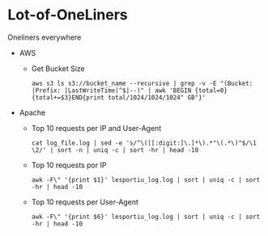 # Lot-of-OneLiners
Oneliners everywhere


+ AWS
  - Get Bucket Size
  
    ```aws s3 ls s3://bucket_name --recursive | grep -v -E "(Bucket: |Prefix: |LastWriteTime|^$|--)" | awk 'BEGIN {total=0}{total+=$3}END{print total/1024/1024/1024" GB"}'```
+ Apache
  - Top 10 requests per IP and User-Agent
  
    ```cat log_file.log | sed -e 's/^\([[:digit:]\.]*\).*"\(.*\)"$/\1 \2/' | sort -n | uniq -c | sort -hr | head -10```
    
  - Top 10 requests por IP
  
    ```awk -F\" '{print $1}' lesportiu_log.log | sort | uniq -c | sort -hr | head -10```
    
  - Top 10 requests per User-Agent
  
    ```awk -F\" '{print $6}' lesportiu_log.log | sort | uniq -c | sort -hr | head -10```
